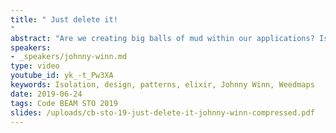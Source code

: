 ```yaml
---
title: " Just delete it!
"
abstract: "Are we creating big balls of mud within our applications? Is an abstraction necessary or is it going to couple the code to the implementation? Can I achieve code isolation without overcomplicating? The challenge is to reach the nirvana of simple code isolation verse complex code abstraction. But is it realistically obtainable? The challenge is set: implement patterns that will allow us to just delete &amp; rewrite code in days instead of weeks, weeks instead of months, and months instead of ... version 2."
speakers:
- _speakers/johnny-winn.md
type: video
youtube_id: yk_-t_Pw3XA
keywords: Isolation, design, patterns, elixir, Johnny Winn, Weedmaps
date: 2019-06-24
tags: Code BEAM STO 2019
slides: /uploads/cb-sto-19-just-delete-it-johnny-winn-compressed.pdf
---
```

